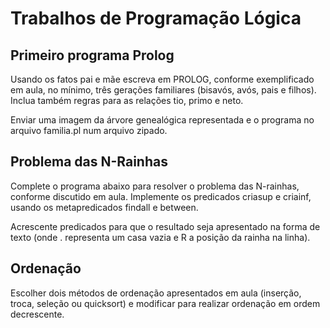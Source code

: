 <h1><b>Trabalhos de Programação Lógica</b></h1>
<h2>Primeiro programa Prolog</h2>
Usando os fatos pai e mãe escreva em PROLOG, conforme exemplificado em aula, no mínimo, três gerações familiares (bisavós, avós, pais e filhos). Inclua também regras para as relações tio, primo e neto.

Enviar uma imagem da árvore genealógica representada e o programa no arquivo familia.pl num arquivo zipado.

<h2>Problema das N-Rainhas</h2>
Complete o programa abaixo para resolver o problema das N-rainhas, conforme discutido em aula. Implemente os predicados criasup e criainf, usando os metapredicados findall e between.

Acrescente predicados para que o resultado seja apresentado na forma de texto (onde . representa um casa vazia e R a posição da rainha na linha).

<h2>Ordenação</h2>
Escolher dois métodos de ordenação apresentados em aula (inserção, troca, seleção ou quicksort) e modificar para realizar ordenação em ordem decrescente.
